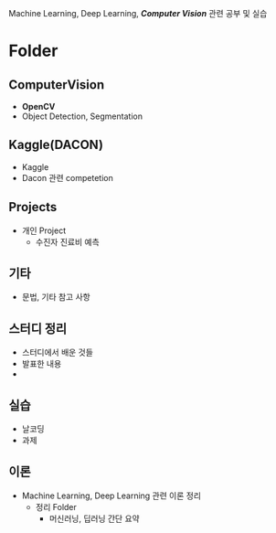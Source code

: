 Machine Learning, Deep Learning, ***Computer Vision*** 관련 공부 및 실습
# Folder
## ComputerVision
- **OpenCV**
- Object Detection, Segmentation

## Kaggle(DACON)
- Kaggle
- Dacon
관련 competetion

## Projects
- 개인 Project
  - 수진자 진료비 예측

## 기타
- 문법, 기타 참고 사항

## 스터디 정리
- 스터디에서 배운 것들
- 발표한 내용
- 

## 실습
- 날코딩
- 과제

## 이론
- Machine Learning, Deep Learning 관련 이론 정리
  - 정리 Folder
    - 머신러닝, 딥러닝 간단 요약
